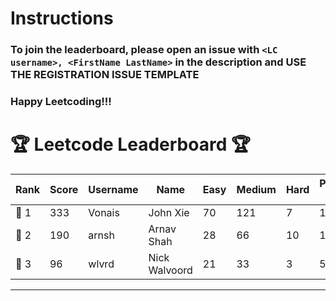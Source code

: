 # Instructions
### To join the leaderboard, please open an issue with `<LC username>, <FirstName LastName>` in the description and USE THE REGISTRATION ISSUE TEMPLATE
### Happy Leetcoding!!!


# 🏆 Leetcode Leaderboard 🏆

| Rank | Score | Username       | Name | Easy | Medium | Hard | Problems Solved |
|------|----------------|-----------------|-------------------|--------------|--------------|--------------|--------------|
| 🥇 1 | 333 | Vonais | John Xie | 70 | 121 | 7 | 198 |
| 🥈 2 | 190 | arnsh | Arnav Shah | 28 | 66 | 10 | 104 |
| 🥉 3 | 96 | wlvrd | Nick Walvoord | 21 | 33 | 3 | 57 |
---